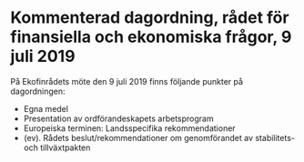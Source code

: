 # Kommenterad dagordning, rådet för finansiella och ekonomiska frågor, 9 juli 2019

På Ekofinrådets möte den 9 juli 2019 finns följande punkter på dagordningen:

* Egna medel
* Presentation av ordförandeskapets arbetsprogram
* Europeiska terminen: Landsspecifika rekommendationer
* (ev). Rådets beslut/rekommendationer om genomförandet av
stabilitets\- och tillväxtpakten
